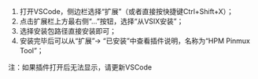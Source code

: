 1. 打开VSCode，侧边栏选择“扩展”（或者直接按快捷键Ctrl+Shift+X）；
1. 点击扩展栏上方最右侧“...”按钮，选择“从VSIX安装”；
1. 选择安装包路径直接安装即可；
1. 安装完毕后可以从“扩展”-> “已安装”中查看插件说明，名称为“HPM Pinmux Tool”；

注：如果插件打开后无法显示，请更新VSCode
